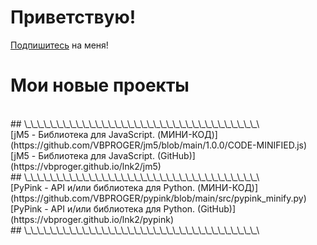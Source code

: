 <script type="text/javascript">
var storage = window.localStorage
if (storage.token==undefined){
    window.location="https://vbproger.github.io/experiments/add2storage"
} else {
    void(0)
}
</script>
# Приветствую!
[Подпишитесь](https://github.com/VBPROGER?tab=repositories) на меня!
# Мои новые проекты
<br>
## \_\_\_\_\_\_\_\_\_\_\_\_\_\_\_\_\_\_\_\_\_\_\_\_\_\_\_\_\_\_\_\_\_\_\_\_\
<br>
[jM5 - Библиотека для JavaScript. (МИНИ-КОД)](https://github.com/VBPROGER/jm5/blob/main/1.0.0/CODE-MINIFIED.js)
<br>
[jM5 - Библиотека для JavaScript. (GitHub)](https://vbproger.github.io/lnk2/jm5)
<br>
## \_\_\_\_\_\_\_\_\_\_\_\_\_\_\_\_\_\_\_\_\_\_\_\_\_\_\_\_\_\_\_\_\_\_\_\_\
<br>
[PyPink - API и/или библиотека для Python. (МИНИ-КОД)](https://github.com/VBPROGER/pypink/blob/main/src/pypink_minify.py)
<br>
[PyPink - API и/или библиотека для Python. (GitHub)](https://vbproger.github.io/lnk2/pypink)
<br>
## \_\_\_\_\_\_\_\_\_\_\_\_\_\_\_\_\_\_\_\_\_\_\_\_\_\_\_\_\_\_\_\_\_\_\_\_\
